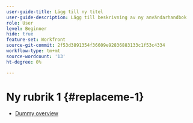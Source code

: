 ```yaml
---
user-guide-title: Lägg till ny titel
user-guide-description: Lägg till beskrivning av ny användarhandbok
role: User
level: Beginner
hide: true
feature-set: Workfront
source-git-commit: 2f53d3891354f36609e92836883133c1f53c4334
workflow-type: tm+mt
source-wordcount: '13'
ht-degree: 0%

---
```



# Ny rubrik 1 {#replaceme-1}

+ [Dummy overview](home.md)
